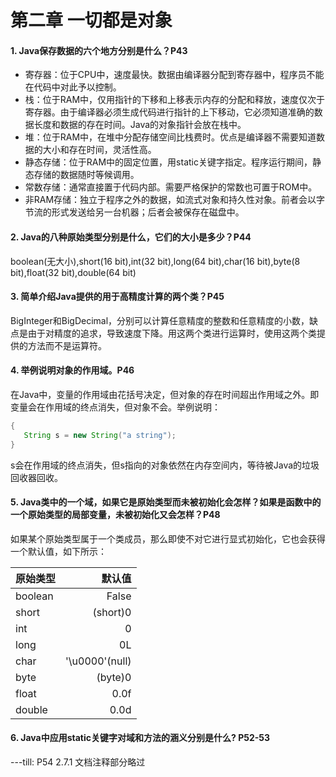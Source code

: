 第二章 一切都是对象
======
#### 1. Java保存数据的六个地方分别是什么？P43
- 寄存器：位于CPU中，速度最快。数据由编译器分配到寄存器中，程序员不能在代码中对此予以控制。
- 栈：位于RAM中，仅用指针的下移和上移表示内存的分配和释放，速度仅次于寄存器。由于编译器必须生成代码进行指针的上下移动，它必须知道准确的数据长度和数据的存在时间。Java的对象指针会放在栈中。
- 堆：位于RAM中，在堆中分配存储空间比栈费时。优点是编译器不需要知道数据的大小和存在时间，灵活性高。
- 静态存储：位于RAM中的固定位置，用static关键字指定。程序运行期间，静态存储的数据随时等候调用。
- 常数存储：通常直接置于代码内部。需要严格保护的常数也可置于ROM中。
- 非RAM存储：独立于程序之外的数据，如流式对象和持久性对象。前者会以字节流的形式发送给另一台机器；后者会被保存在磁盘中。

#### 2. Java的八种原始类型分别是什么，它们的大小是多少？P44
boolean(无大小),short(16 bit),int(32 bit),long(64 bit),char(16 bit),byte(8 bit),float(32 bit),double(64 bit)
#### 3. 简单介绍Java提供的用于高精度计算的两个类？P45
BigInteger和BigDecimal，分别可以计算任意精度的整数和任意精度的小数，缺点是由于对精度的追求，导致速度下降。用这两个类进行运算时，使用这两个类提供的方法而不是运算符。
#### 4. 举例说明对象的作用域。P46
在Java中，变量的作用域由花括号决定，但对象的存在时间超出作用域之外。即变量会在作用域的终点消失，但对象不会。举例说明：
```java
{
   String s = new String("a string");
}
```
s会在作用域的终点消失，但s指向的对象依然在内存空间内，等待被Java的垃圾回收器回收。
#### 5. Java类中的一个域，如果它是原始类型而未被初始化会怎样？如果是函数中的一个原始类型的局部变量，未被初始化又会怎样？P48
如果某个原始类型属于一个类成员，那么即使不对它进行显式初始化，它也会获得一个默认值，如下所示：

| 原始类型        | 默认值           |
| ------------- |-------------:|
| boolean     | False | 
| short     | (short)0     | 
| int  | 0        |  
| long      | 0L         |
| char      | '\u0000'(null) |
| byte      | (byte)0   |
| float     | 0.0f      |
| double    | 0.0d      |

#### 6. Java中应用static关键字对域和方法的涵义分别是什么? P52-53
---till: P54 2.7.1 文档注释部分略过

